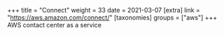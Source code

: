 +++
title = "Connect"
weight = 33
date = 2021-03-07
[extra]
link = "https://aws.amazon.com/connect/"
[taxonomies]
groups = ["aws"]
+++
AWS contact center as a service


